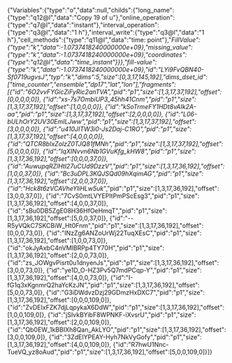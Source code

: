 {"Variables":{"type":"o","data":null,"childs":{"long_name":{"type":"q12@l","data":"Copy 19 of u"},"online_operation":{"type":"q7@l","data":"instant"},"interval_operation":{"type":"q3@l","data":"1 h"},"interval_write":{"type":"q3@l","data":"1 h"},"cell_methods":{"type":"q11@l","data":"time: point"},"_FillValue":{"type":"k","data":-1.0737418240000000e+09},"missing_value":{"type":"k","data":-1.0737418240000000e+09},"coordinates":{"type":"q12@l","data":"time_instant"}}},"fill-value":{"type":"k","data":-1.0737418240000000e+09},"id":"LYi9FvQBN40-Sf0719ugvsJ","typ":"k","dims":5,"size":[0,3,17,145,192],"dims_dset_id":["time_counter","ensemble","dp17","lat","lon"],"fragments":[{"id":"6O2vvFYGicZiFyRic2anTVA","pid":"p1","size":[1,3,17,37,192],"offset":[0,0,0,0,0]},
{"id":"xs-7s7OmbiUP3_45hh41Cnm","pid":"p1","size":[1,3,17,37,192],"offset":[1,0,0,0,0]},
{"id":"kSoTrmeFY1HDt8vAIk2A-aa","pid":"p1","size":[1,3,17,37,192],"offset":[2,0,0,0,0]},
{"id":"L06-bULhOrY2UV30EmILJww","pid":"p1","size":[1,3,17,37,192],"offset":[3,0,0,0,0]},
{"id":"u410JITW3i0-Js2Daj-C1RO","pid":"p1","size":[1,3,17,37,192],"offset":[4,0,0,0,0]},
{"id":"QTCR8bIxZolzZ0TJQ81fMNh","pid":"p1","size":[1,3,17,37,192],"offset":[5,0,0,0,0]},
{"id":"IqXINvvn6Nb1GVuKfg_kHW8","pid":"p1","size":[1,3,17,36,192],"offset":[0,0,0,37,0]},
{"id":"AuwupqRZlHtl27uCUd9DzzV","pid":"p1","size":[1,3,17,36,192],"offset":[1,0,0,37,0]},
{"id":"Bc3uDPL3KQJSQd09hXqimAG","pid":"p1","size":[1,3,17,36,192],"offset":[2,0,0,37,0]},
{"id":"Hck8t6zVCAVheYliHLw5uk_","pid":"p1","size":[1,3,17,36,192],"offset":[3,0,0,37,0]},
{"id":"7CvS0mtLVYEPltPmPScEsg3","pid":"p1","size":[1,3,17,36,192],"offset":[4,0,0,37,0]},
{"id":"sBu0DB5ZgE08H36HfOeHmqT","pid":"p1","size":[1,3,17,36,192],"offset":[5,0,0,37,0]},
{"id":"--R5yVQkC7SKCBiW_Ht0Fnm","pid":"p1","size":[1,3,17,36,192],"offset":[0,0,0,73,0]},
{"id":"INzZg6ANZoUrWj22TuqXEsC","pid":"p1","size":[1,3,17,36,192],"offset":[1,0,0,73,0]},
{"id":"okJyAxbC4nVMIBRPp4TY70H","pid":"p1","size":[1,3,17,36,192],"offset":[2,0,0,73,0]},
{"id":"zs_JOWgvPisrt0u1dnyenJs","pid":"p1","size":[1,3,17,36,192],"offset":[3,0,0,73,0]},
{"id":"ye1D_O-HZ3Pv5Q7mdPCqp-Y","pid":"p1","size":[1,3,17,36,192],"offset":[4,0,0,73,0]},
{"id":"I-fG1q3xKgnmrQ2haYcKzJN","pid":"p1","size":[1,3,17,36,192],"offset":[5,0,0,73,0]},
{"id":"G3iDWdvzDzj29GDmzHxDXC7","pid":"p1","size":[1,3,17,36,192],"offset":[0,0,0,109,0]},
{"id":"ZvDEIxFZK7djLqpykaX6DdW","pid":"p1","size":[1,3,17,36,192],"offset":[1,0,0,109,0]},
{"id":"jSIvkBYibF8WPNKF-iXvsrU","pid":"p1","size":[1,3,17,36,192],"offset":[2,0,0,109,0]},
{"id":"Qb0EW_1kBBIXh8Qan_AkLYO","pid":"p1","size":[1,3,17,36,192],"offset":[3,0,0,109,0]},
{"id":"3ZdEIYPEAY-Hyh7NkVyGofy","pid":"p1","size":[1,3,17,36,192],"offset":[4,0,0,109,0]},
{"id":"R7hwU1Nnc-TueVQ_yz8oAud","pid":"p1","size":[1,3,17,36,192],"offset":[5,0,0,109,0]}]}